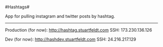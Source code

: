 #Hashtags#

App for pulling instagram and twitter posts by hashtag.

---------------------
Production (for now):
http://hashtag.stuartfeldt.com
SSH: 173.230.136.126

Dev (for now):
http://hashdev.stuartfeldt.com
SSH: 24.216.217.129